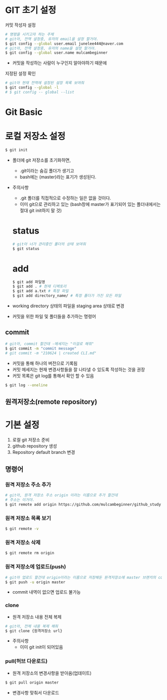 # GIT 초기 설정

커밋 작성자 설정

```bash
# 명령을 시키고자 하는 주체
# git아, 전역 설정중, 유저의 email을 설정 할거야.
$ git config --global user.email junelee444@naver.com
# git아, 전역 설정중, 유저의 name을 설정 할거야.
$ git config --global user.name mulcambeginner
```

- 커밋을 작성하는 사람이 누구인지 알아야하기 때문에

지정된 설정 확인

```bash
# git아 현재 전역에 설정된 설정 목록 보여줘
$ git config --global -l
# $ git config -- global --list
```

# Git Basic

# 로컬 저장소 설정

```bash
$ git init
```

- 폴더에 git 저장소를 초기화하면, 

  - .git이라는 숨김 폴더가 생기고
  - bash에는 (master)라는 표기가 생성된다.

  

- 주의사항

  - .git 폴더를 직접적으로 수정하는 일은 없을 것이다.
  - 이미 git으로 관리하고 있는 (bash창에 master가 표기되어 있는 폴더내에서는 절대 git init하지 말 것)

  # status

  ```bash
  # git아 너가 관리중인 폴더의 상태 보여줘
  $ git status
  ```

  # add

  ```bash
  $ git add 파일명
  $ git add . # 현재 디렉토리
  $ git add a.txt # 특정 파일
  $ git add directory_name/ # 특정 폴더가 가진 모든 파일
  ```

- working directory 상태의 파일을 staging area 상태로 변경
- 커밋을 위한 파일 및 폴더들을 추가하는 명령어

## commit

```bash
# git아, commit 할건데 -메세지는 "이걸로 해줘"
$ git commit -m "commit message"
# git commit -m "210624 | created CLI.md"
```

- 커밋을 통해 하나의 버전으로 기록됨
- 커밋 메세지는 현재 변경사항들을 잘 나타낼 수 있도록 작성하는 것을 권장
- 커밋 목록은 git log를 통해서 확인 할 수 있음

```bash
$ git log --oneline
```

## 원격저장소(remote repository)

# 기본 설정

1. 로컬 git 저장소 준비
2. github repository 생성
3. Repository default branch 변경



## 명령어

### 원격 저장소 주소 추가

```bash
# git아, 원격 저장소 주소 origin 이라는 이름으로 추가 할건데
# 주소는 이거야.
$ git remote add origin https://github.com/mulcambeginner/github_study.git
```



### 원격 저장소 목록 보기

```bash
$ git remote -v
```



### 원격 저장소 삭제

```bash
$ git remote rm origin
```



### 원격 저장소에 업로드(push)

```bash
# git아 업로드 할건데 origin이라는 이름으로 저장해둔 원격저장소에 master 브랜치의 commit 내역들을 업로드 할거야.
$ git push -u origin master
```

- commit 내역이 없으면 업로드 불가능



### clone

- 원격 저장소 내용 전체 복제

```bash
# git아, 전체 내용 복제 해줘
$ git clone {원격저장소 url}
```

- 주의사항 
  - 이미 git init이 되어있음



### pull(허브 다운로드)

- 원격 저장소의 변경사항을 받아옴(업데이트)

```bash
$ git pull origin master
```

- 변경사항 맞춰서 다운로드





